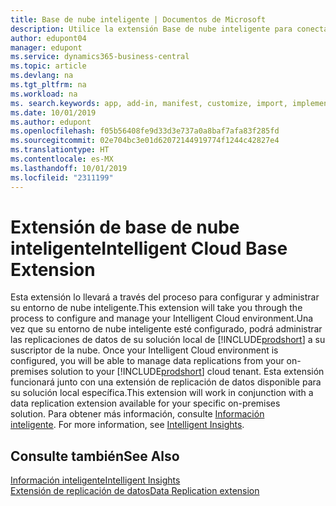 ```yaml
---
title: Base de nube inteligente | Documentos de Microsoft
description: Utilice la extensión Base de nube inteligente para conectar su solución local con Business Central en línea.
author: edupont04
manager: edupont
ms.service: dynamics365-business-central
ms.topic: article
ms.devlang: na
ms.tgt_pltfrm: na
ms.workload: na
ms. search.keywords: app, add-in, manifest, customize, import, implement
ms.date: 10/01/2019
ms.author: edupont
ms.openlocfilehash: f05b56408fe9d33d3e737a0a8baf7afa83f285fd
ms.sourcegitcommit: 02e704bc3e01d62072144919774f1244c42827e4
ms.translationtype: HT
ms.contentlocale: es-MX
ms.lasthandoff: 10/01/2019
ms.locfileid: "2311199"
---
```

# <a name="intelligent-cloud-base-extension"></a><span data-ttu-id="fd300-103">Extensión de base de nube inteligente</span><span class="sxs-lookup"><span data-stu-id="fd300-103">Intelligent Cloud Base Extension</span></span>

<span data-ttu-id="fd300-104">Esta extensión lo llevará a través del proceso para configurar y administrar su entorno de nube inteligente.</span><span class="sxs-lookup"><span data-stu-id="fd300-104">This extension will take you through the process to configure and manage your Intelligent Cloud environment.</span></span><span data-ttu-id="fd300-105">Una vez que su entorno de nube inteligente esté configurado, podrá administrar las replicaciones de datos de su solución local de [!INCLUDE[prodshort](includes/prodshort.md)] a su suscriptor de la nube.</span><span class="sxs-lookup"><span data-stu-id="fd300-105"> Once your Intelligent Cloud environment is configured, you will be able to manage data replications from your on-premises solution to your [!INCLUDE[prodshort](includes/prodshort.md)] cloud tenant.</span></span> <span data-ttu-id="fd300-106">Esta extensión funcionará junto con una extensión de replicación de datos disponible para su solución local específica.</span><span class="sxs-lookup"><span data-stu-id="fd300-106">This extension will work in conjunction with a data replication extension available for your specific on-premises solution.</span></span><span data-ttu-id="fd300-107"> Para obtener más información, consulte [Información inteligente](about-intelligent-cloud.md).</span><span class="sxs-lookup"><span data-stu-id="fd300-107"> For more information, see [Intelligent Insights](about-intelligent-cloud.md).</span></span>  

## <a name="see-also"></a><span data-ttu-id="fd300-108">Consulte también</span><span class="sxs-lookup"><span data-stu-id="fd300-108">See Also</span></span>

[<span data-ttu-id="fd300-109">Información inteligente</span><span class="sxs-lookup"><span data-stu-id="fd300-109">Intelligent Insights</span></span>](about-intelligent-cloud.md)  
[<span data-ttu-id="fd300-110">Extensión de replicación de datos</span><span class="sxs-lookup"><span data-stu-id="fd300-110">Data Replication extension</span></span>](ui-extensions-data-replication.md)  
